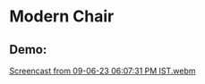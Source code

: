 # Modern Chair

## Demo:



[Screencast from 09-06-23 06:07:31 PM IST.webm](https://github.com/subham-paul/Modern-Chair/assets/52645265/bae0c9fd-d916-429e-bfab-5062c31c353c)
